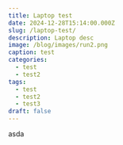 ```yaml
---
title: Laptop test
date: 2024-12-28T15:14:00.000Z
slug: /laptop-test/
description: Laptop desc
image: /blog/images/run2.png
caption: test
categories:
  - test
  - test2
tags:
  - test
  - test2
  - test3
draft: false
---
```

asda
